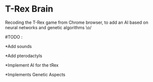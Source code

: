 # T-Rex Brain

Recoding the T-Rex game from Chrome browser, to add an AI based on neural networks and genetic algorithms \o/

#TODO :

*Add sounds

*Add pterodactyls

*Implement AI for the tRex

*Implements Genetic Aspects
